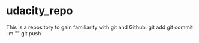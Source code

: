 # udacity_repo
This is a repository to gain familiarity with git and Github.
git add
git commit -m ""
git push
